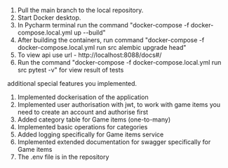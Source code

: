 1. Pull the main branch to the local repository.
2. Start Docker desktop.
3. In Pycharm terminal run the command "docker-compose -f docker-compose.local.yml up --build"
4. After building the containers, run command "docker-compose -f docker-compose.local.yml run src alembic upgrade head"
5. To view api use url - http://localhost:8088/docs#/
6. Run the command "docker-compose -f docker-compose.local.yml run src pytest -v" for view result of tests

additional special features you implemented.
1. Implemented dockerisation of the application
2. Implemented user authorisation with jwt, to work with game items you need to create an account and authorise first
3. Added category table for Game items (one-to-many)
4. Implemented basic operations for categories 
5. Added logging specifically for Game items service
6. Implemented extended documentation for swagger specifically for Game items
7. The .env file is in the repository 
